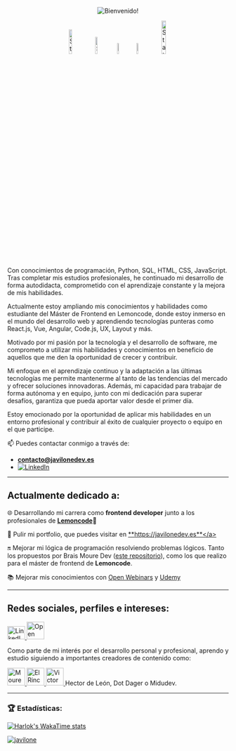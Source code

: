 <p align="center">
  <img src="https://github.com/Javilone/Javilone/assets/97972589/e9f43b7c-ab33-414b-92a9-8096929d6ac3" alt="Bienvenido!" />

</p>
<p align="center">
  <img width=12% alt="Static Badge" src="https://img.shields.io/badge/PYTHON-white?style=for-the-badge&logo=python&logoColor=blue&label=%20">
  <img width=10% alt="Static Badge" src="https://img.shields.io/badge/HTML5-white?style=for-the-badge&logo=HTML5&logoColor=orange&label=%20">
  <img width=8% alt="Static Badge" src="https://img.shields.io/badge/CSS-white?style=for-the-badge&logo=CSS3&logoColor=black&label=%20">
  <img width=8% alt="Static Badge" src="https://img.shields.io/badge/SQL-white?style=for-the-badge&logo=MySQL&label=%20">
  <img width=14% alt="Static Badge" src="https://img.shields.io/badge/JAVASCRIPT-white?style=for-the-badge&logo=JavaScript&label=%20">
</p>
Con conocimientos de programación, Python, SQL, HTML, CSS, JavaScript. Tras completar mis estudios profesionales, he continuado mi desarrollo de forma autodidacta, comprometido con el aprendizaje constante y la mejora de mis habilidades.

Actualmente estoy ampliando mis conocimientos y habilidades como estudiante del Máster de Frontend en Lemoncode, donde estoy inmerso en el mundo del desarrollo web y aprendiendo tecnologías punteras como React.js, Vue, Angular, Code.js, UX, Layout y más.

Motivado por mi pasión por la tecnología y el desarrollo de software, me comprometo a utilizar mis habilidades y conocimientos en beneficio de aquellos que me den la oportunidad de crecer y contribuir.

Mi enfoque en el aprendizaje continuo y la adaptación a las últimas tecnologías me permite mantenerme al tanto de las tendencias del mercado y ofrecer soluciones innovadoras. Además, mi capacidad para trabajar de forma autónoma y en equipo, junto con mi dedicación para superar desafíos, garantiza que pueda aportar valor desde el primer día. 

Estoy emocionado por la oportunidad de aplicar mis habilidades en un entorno profesional y contribuir al éxito de cualquier proyecto o equipo en el que participe.

📫 Puedes contactar conmigo a través de: 
- **contacto@javilonedev.es**
- <a href="https://www.linkedin.com/in/javier-lopez-lara/" target="_blank"><img src="https://img.shields.io/badge/LinkedIn-%230077B5.svg?&style=flat-square&logo=linkedin&logoColor=white" alt="LinkedIn"></a>
---
## Actualmente dedicado a:

🌐 Desarrollando mi carrera como **frontend developer** junto a los profesionales de <a href="https://lemoncode.net" target="_blank">**Lemoncode**</a>🍋

  
🛜 Pulir mi portfolio, que puedes visitar en <a href="https://javilonedev.es" target="_blank">**https://javilonedev.es**</a>


🔛 Mejorar mi lógica de programación resolviendo problemas lógicos. Tanto los propuestos por Brais Moure Dev (<a href="https://github.com/Javilone/Retos_de_programacion" target="_blank">este repositorio</a>), como los que realizo para el máster de frontend de **Lemoncode**.

📚 Mejorar mis conocimientos con <a href="https://openwebinars.net/@3ve2n82x/" target="_blank">Open Webinars</a> y <a href="https://www.udemy.com/user/javier-6570/" target="_blank">Udemy</a>

---

## Redes sociales, perfiles e intereses:
<a href="https://www.linkedin.com/in/javier-lopez-lara/" target="blank">
  <img src="https://raw.githubusercontent.com/rahuldkjain/github-profile-readme-generator/master/src/images/icons/Social/linked-in-alt.svg" alt="LinkedIn" height="30" width="40" />
</a>
<a href="https://openwebinars.net/@3ve2n82x/" target="_blank">
  <img src="https://github.com/Javilone/Javilone/assets/97972589/9ec32888-bec3-4f00-84ae-94c8216bc335)" alt="Open Webinars" width="40">
</a>

Como parte de mi interés por el desarrollo personal y profesional, aprendo y estudio siguiendo a importantes creadores de contenido como:

<a href="https://www.twitch.tv/mouredev" target="_blank">
  <img src="https://github.com/Javilone/Javilone/assets/97972589/45391595-08e0-46a0-8567-1f80f5306c3b" alt="Moure Dev Twitch" width="40">
</a>
<a href="https://www.youtube.com/channel/UCWn_0MmgojB711LFX-jaCDQ" target="_blank">
  <img src="https://github.com/Javilone/Javilone/assets/97972589/0d4db633-7713-4d9a-bada-5135d2856cc7" alt="El Rincon del Dev" width="40">
</a>
<a href="https://victorroblesweb.es" target="_blank">
  <img src="https://github.com/Javilone/Javilone/assets/97972589/5c7b00ca-a118-4f37-93b1-59ea97720fc2" alt="Victor Robles Web" height="40">
</a>
Hector de León, Dot Dager o Midudev.

---

### 🏆 Estadísticas:
  
[![Harlok's WakaTime stats](https://github-readme-stats.vercel.app/api/wakatime?username=javilone)](https://wakatime.com/@javilone)

<a href="https://github.com/ryo-ma/github-profile-trophy"><img src="https://github-profile-trophy.vercel.app/?username=javilone" alt="javilone" /></a>
